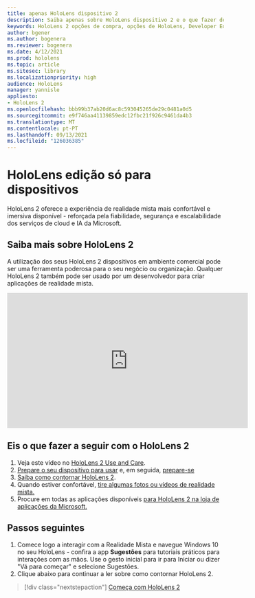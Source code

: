 ```yaml
---
title: apenas HoloLens dispositivo 2
description: Saiba apenas sobre HoloLens dispositivo 2 e o que fazer depois de obter um dos seus.
keywords: HoloLens 2 opções de compra, opções de HoloLens, Developer Edition
author: bgener
ms.author: bogenera
ms.reviewer: bogenera
ms.date: 4/12/2021
ms.prod: hololens
ms.topic: article
ms.sitesec: library
ms.localizationpriority: high
audience: HoloLens
manager: yannisle
appliesto:
- HoloLens 2
ms.openlocfilehash: bbb99b37ab20d6ac8c593045265de29c0481a0d5
ms.sourcegitcommit: e9f746aa41139859edc12fbc21f926c9461da4b3
ms.translationtype: MT
ms.contentlocale: pt-PT
ms.lasthandoff: 09/13/2021
ms.locfileid: "126036385"
---
```

# <a name="hololens-2-device-only-edition"></a>HoloLens edição só para dispositivos

HoloLens 2 oferece a experiência de realidade mista mais confortável e imersiva disponível - reforçada pela fiabilidade, segurança e escalabilidade dos serviços de cloud e IA da Microsoft.

## <a name="learn-about-hololens-2"></a>Saiba mais sobre HoloLens 2
A utilização dos seus HoloLens 2 dispositivos em ambiente comercial pode ser uma ferramenta poderosa para o seu negócio ou organização. Qualquer HoloLens 2 também pode ser usado por um desenvolvedor para criar aplicações de realidade mista.

<iframe width="560" height="315" src="https://www.youtube.com/embed/XwOnHqiNAeU" frameborder="0" allow="accelerometer; autoplay; clipboard-write; encrypted-media; gyroscope; picture-in-picture" allowfullscreen></iframe>

## <a name="heres-what-to-do-next-with-the-hololens-2"></a>Eis o que fazer a seguir com o HoloLens 2

1. Veja este vídeo no [HoloLens 2 Use and Care](/hololens/hololens2-maintenance##HoloLens-2-Use-and-Care).
1. [Prepare o seu dispositivo para usar](/hololens/hololens2-setup) e, em seguida, [prepare-se](/hololens/hololens2-start)
1. [Saiba como contornar HoloLens 2](/hololens/holographic-home).
1. Quando estiver confortável, [tire algumas fotos ou vídeos de realidade mista.](/hololens/holographic-photos-and-videos)
1. Procure em todas as aplicações disponíveis [para HoloLens 2 na loja de aplicações da Microsoft.](/hololens/holographic-store-apps)

## <a name="next-steps"></a>Passos seguintes

1. Comece logo a interagir com a Realidade Mista e navegue Windows 10 no seu HoloLens - confira a app **Sugestões** para tutoriais práticos para interações com as mãos. Use o gesto inicial para ir para Iniciar ou dizer "Vá para começar" e selecione Sugestões.
1. Clique abaixo para continuar a ler sobre como contornar HoloLens 2.

> [!div class="nextstepaction"]
> [Começa com HoloLens 2](hololens2-basic-usage.md)